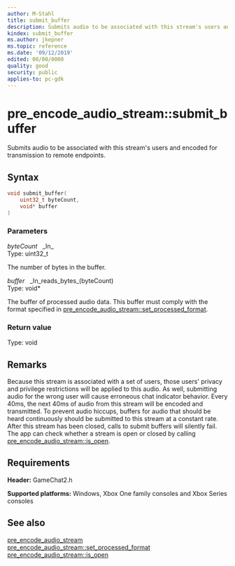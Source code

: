 ```yaml
---
author: M-Stahl
title: submit_buffer
description: Submits audio to be associated with this stream's users and encoded for transmission to remote endpoints.
kindex: submit_buffer
ms.author: jkepner
ms.topic: reference
ms.date: '09/12/2019'
edited: 00/00/0000
quality: good
security: public
applies-to: pc-gdk
---
```


# pre_encode_audio_stream::submit_buffer  

Submits audio to be associated with this stream's users and encoded for transmission to remote endpoints.  

## Syntax  
  
```cpp
void submit_buffer(  
    uint32_t byteCount,  
    void* buffer  
)  
```  
  
### Parameters  
  
*byteCount* &nbsp;&nbsp;\_In\_  
Type: uint32_t  
  
The number of bytes in the buffer.  
  
*buffer* &nbsp;&nbsp;\_In\_reads\_bytes\_(byteCount)  
Type: void*  
  
The buffer of processed audio data. This buffer must comply with the format specified in [pre_encode_audio_stream::set_processed_format](pre_encode_audio_stream_set_processed_format.md).  
  
  
### Return value  
Type: void
  
  
## Remarks  
  
Because this stream is associated with a set of users, those users' privacy and privilege restrictions will be applied to this audio. As well, submitting audio for the wrong user will cause erroneous chat indicator behavior. Every 40ms, the next 40ms of audio from this stream will be encoded and transmitted. To prevent audio hiccups, buffers for audio that should be heard continuously should be submitted to this stream at a constant rate. After this stream has been closed, calls to submit buffers will silently fail. The app can check whether a stream is open or closed by calling [pre_encode_audio_stream::is_open](pre_encode_audio_stream_is_open.md).
  
## Requirements  
  
**Header:** GameChat2.h
  
**Supported platforms:** Windows, Xbox One family consoles and Xbox Series consoles  
  
## See also  
[pre_encode_audio_stream](../pre_encode_audio_stream.md)  
[pre_encode_audio_stream::set_processed_format](pre_encode_audio_stream_set_processed_format.md)  
[pre_encode_audio_stream::is_open](pre_encode_audio_stream_is_open.md)
  
  